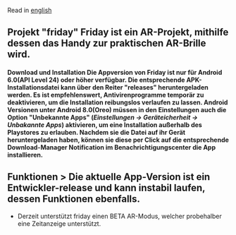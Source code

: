 Read in [english](README.en.md) 
## Projekt "friday" Friday ist ein AR-Projekt, mithilfe dessen das Handy zur praktischen AR-Brille wird. 

#### Download und Installation Die Appversion von Friday ist nur für Android 6.0(API Level 24) oder höher verfügbar. Die entsprechende APK-Installationsdatei kann über den Reiter "releases" heruntergeladen werden. Es ist empfehlenswert, Antivirenprogramme temporär zu deaktivieren, um die Installation reibungslos verlaufen zu lassen. Android Versionen unter Android 8.0(Oreo) müssen in den Einstellungen auch die Option "Unbekannte Apps" (_Einstellungen -> Geräteicherheit -> Unbakannte Apps_) aktivieren, um eine Installation außerhalb des Playstores zu erlauben. Nachdem sie die Datei auf ihr Gerät heruntergeladen haben, können sie diese per Click auf die entsprechende Download-Manager Notification im Benachrichtigungscenter die App installieren. 

## Funktionen > Die aktuelle App-Version ist ein Entwickler-release und kann instabil laufen, dessen Funktionen ebenfalls. 
- Derzeit unterstützt friday einen BETA AR-Modus, welcher probehalber eine Zeitanzeige unterstützt. 